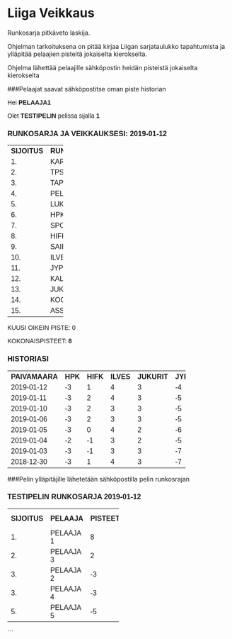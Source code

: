 # Liiga Veikkaus

Runkosarja pitkäveto laskija.

Ohjelman tarkoituksena on pitää kirjaa Liigan sarjataulukko tapahtumista ja ylläpitää pelaajien pisteitä jokaiselta kierokselta.

Ohjelma lähettää pelaajille sähköpostin heidän pisteistä jokaiselta kierokselta

###Pelaajat saavat sähköpostitse oman piste historian

<html><head>
<meta http-equiv="Content-Type" content="text/html; charset=iso-8859-1"></head>
<body>
<font face="Arial"><p>Hei <b>PELAAJA1</b></p>
<p>Olet <b>TESTIPELIN</b> pelissa sijalla <b>1</b></p>
<p> </p>
<h3>RUNKOSARJA JA VEIKKAUKSESI: 2019-01-12</h3><table style="width:25%">
<tr align="left">
<th>SIJOITUS</th>
<th>RUNKOSARJA</th>
<th>VEIKKAUKSESI</th>
<th>PISTEET</th>
</tr>
<tr>
<td>1.</td>
<td>KARPAT</td>
<td>TAPPARA</td>
<td>3</td>
</tr>
<tr>
<td>2.</td>
<td>TPS</td>
<td>KARPAT</td>
<td>4</td>
</tr>
<tr>
<td>3.</td>
<td>TAPPARA</td>
<td>TPS</td>
<td>4</td>
</tr>
<tr>
<td>4.</td>
<td>PELICANS</td>
<td>JYP</td>
<td>-4</td>
</tr>
<tr>
<td>5.</td>
<td>LUKKO</td>
<td>HIFK</td>
<td>1</td>
</tr>
<tr>
<td>6.</td>
<td>HPK</td>
<td>PELICANS</td>
<td>3</td>
</tr>
<tr>
<td>7.</td>
<td>SPORT</td>
<td>LUKKO</td>
<td>2</td>
</tr>
<tr>
<td>8.</td>
<td>HIFK</td>
<td>KOOKOO</td>
<td>-3</td>
</tr>
<tr>
<td>9.</td>
<td>SAIPA</td>
<td>ASSAT</td>
<td>-3</td>
</tr>
<tr>
<td>10.</td>
<td>ILVES</td>
<td>ILVES</td>
<td>4</td>
</tr>
<tr>
<td>11.</td>
<td>JYP</td>
<td>SPORT</td>
<td>-1</td>
</tr>
<tr>
<td>12.</td>
<td>KALPA</td>
<td>HPK</td>
<td>-3</td>
</tr>
<tr>
<td>13.</td>
<td>JUKURIT</td>
<td>JUKURIT</td>
<td>3</td>
</tr>
<tr>
<td>14.</td>
<td>KOOKOO</td>
<td>SAIPA</td>
<td>-2</td>
</tr>
<tr>
<td>15.</td>
<td>ASSAT</td>
<td>KALPA</td>
<td>0</td>
</tr></table>

<p>KUUSI OIKEIN PISTE: 0</p>
<p>KOKONAISPISTEET: <b>8</b></p>
<p> </p>
<h3>HISTORIASI</h3>
<table table="" style="width:80%">
<tr align="left">
<th>PAIVAMAARA</th>
<th>HPK</th>
<th>HIFK</th>
<th>ILVES</th>
<th>JUKURIT</th>
<th>JYP</th>
<th>KALPA</th>
<th>KOOKOO</th>
<th>KARPAT</th>
<th>LUKKO</th>
<th>PELICANS</th>
<th>SAIPA</th>
<th>SPORT</th>
<th>TAPPARA</th>
<th>TPS</th>
<th>ASSAT</th>
<th>KUUSI_OIKEIN</th>
<th>KOKONAISPISTEET</th>
</tr>
<tr>
<td>2019-01-12</td>
<td align:?center?="">-3</td>
<td>1</td>
<td>4</td>
<td>3</td>
<td>-4</td>
<td>0</td>
<td>-3</td>
<td>4</td>
<td>2</td>
<td>3</td>
<td>-2</td>
<td>-1</td>
<td>3</td>
<td>4</td>
<td>-3</td>
<td>0</td>
<td>8</td>
</tr>
<tr>
<td>2019-01-11</td>
<td align:?center?="">-3</td>
<td>2</td>
<td>4</td>
<td>3</td>
<td>-5</td>
<td>-1</td>
<td>-3</td>
<td>4</td>
<td>1</td>
<td>4</td>
<td>-3</td>
<td>1</td>
<td>3</td>
<td>4</td>
<td>-3</td>
<td>0</td>
<td>8</td>
</tr>
<tr>
<td>2019-01-10</td>
<td align:?center?="">-3</td>
<td>2</td>
<td>3</td>
<td>3</td>
<td>-5</td>
<td>-1</td>
<td>-3</td>
<td>4</td>
<td>2</td>
<td>3</td>
<td>-1</td>
<td>0</td>
<td>3</td>
<td>4</td>
<td>-3</td>
<td>0</td>
<td>8</td>
</tr>
<tr>
<td>2019-01-06</td>
<td align:?center?="">-3</td>
<td>2</td>
<td>3</td>
<td>3</td>
<td>-5</td>
<td>-1</td>
<td>-3</td>
<td>4</td>
<td>2</td>
<td>3</td>
<td>-1</td>
<td>0</td>
<td>3</td>
<td>4</td>
<td>-3</td>
<td>0</td>
<td>8</td>
</tr>
<tr>
<td>2019-01-05</td>
<td align:?center?="">-3</td>
<td>0</td>
<td>4</td>
<td>2</td>
<td>-6</td>
<td>-1</td>
<td>-1</td>
<td>4</td>
<td>2</td>
<td>3</td>
<td>-3</td>
<td>-1</td>
<td>3</td>
<td>4</td>
<td>-3</td>
<td>0</td>
<td>4</td>
</tr>
<tr>
<td>2019-01-04</td>
<td align:?center?="">-2</td>
<td>-1</td>
<td>3</td>
<td>2</td>
<td>-5</td>
<td>-1</td>
<td>-2</td>
<td>4</td>
<td>2</td>
<td>3</td>
<td>-3</td>
<td>-2</td>
<td>3</td>
<td>4</td>
<td>-3</td>
<td>0</td>
<td>2</td>
</tr>
<tr>
<td>2019-01-03</td>
<td align:?center?="">-3</td>
<td>-1</td>
<td>3</td>
<td>3</td>
<td>-7</td>
<td>-1</td>
<td>-1</td>
<td>4</td>
<td>1</td>
<td>4</td>
<td>-4</td>
<td>0</td>
<td>3</td>
<td>4</td>
<td>-3</td>
<td>0</td>
<td>2</td>
</tr>
<tr>
<td>2018-12-30</td>
<td align:?center?="">-3</td>
<td>1</td>
<td>4</td>
<td>3</td>
<td>-7</td>
<td>-1</td>
<td>-1</td>
<td>4</td>
<td>0</td>
<td>4</td>
<td>-4</td>
<td>1</td>
<td>2</td>
<td>4</td>
<td>-3</td>
<td>0</td>
<td>4</td>
</tr>
</table>
</font>
</body>
</html>

###Pelin ylläpitäjille lähetetään sähköpostilla pelin runkosrajan

<html>
<head>
<meta http-equiv="Content-Type" content="text/html; charset=us-ascii"></head>
<body>
<font face="Arial"><h3>TESTIPELIN RUNKOSARJA 2019-01-12</h3>
<table style="width:50%">
<tr align="left">
<th>SIJOITUS</th>
<th>PELAAJA</th>
<th>PISTEET</th>
<th>PISTE MUUTOS</th>
</tr>
<tr>
<td>1.</td>
<td>PELAAJA 1</td>
<td>8</td>
<td>&#43;0</td>
</tr>
<tr>
<td>2.</td>
<td>PELAAJA 3</td>
<td>2</td>
<td>-4</td>
</tr>
<tr>
<td>3.</td>
<td>PELAAJA 2</td>
<td>-3</td>
<td>-2</td>
</tr>
<tr>
<td>3.</td>
<td>PELAAJA 4</td>
<td>-3</td>
<td>-4</td>
</tr>
<tr>
<td>5.</td>
<td>PELAAJA 5</td>
<td>-5</td>
<td>-4</td>
</tr>
</table>
<p> </p>
</font>
</body>
</html>
```